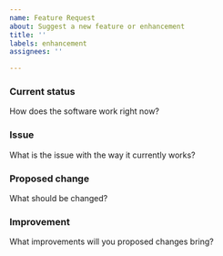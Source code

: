 ```yaml
---
name: Feature Request
about: Suggest a new feature or enhancement
title: ''
labels: enhancement
assignees: ''

---
```


### Current status

How does the software work right now?

### Issue

What is the issue with the way it currently works?

### Proposed change

What should be changed?

### Improvement

What improvements will you proposed changes bring?
